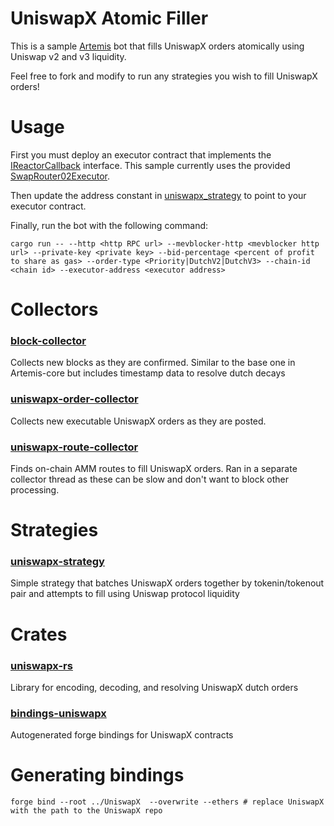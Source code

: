 # UniswapX Atomic Filler

This is a sample [Artemis](https://github.com/paradigmxyz/artemis) bot that fills UniswapX orders atomically using Uniswap v2 and v3 liquidity.

Feel free to fork and modify to run any strategies you wish to fill UniswapX orders!

# Usage

First you must deploy an executor contract that implements the [IReactorCallback](https://github.com/Uniswap/UniswapX/blob/main/src/interfaces/IReactorCallback.sol) interface. This sample currently uses the provided [SwapRouter02Executor](https://github.com/Uniswap/UniswapX/blob/main/src/sample-executors/SwapRouter02Executor.sol).

Then update the address constant in [uniswapx_strategy](./src/strategies/uniswapx_strategy.rs) to point to your executor contract.

Finally, run the bot with the following command:

```
cargo run -- --http <http RPC url> --mevblocker-http <mevblocker http url> --private-key <private key> --bid-percentage <percent of profit to share as gas> --order-type <Priority|DutchV2|DutchV3> --chain-id <chain id> --executor-address <executor address>
```

# Collectors

### [block-collector](./src/collectors/block_collector.rs)

Collects new blocks as they are confirmed. Similar to the base one in Artemis-core but includes timestamp data to resolve dutch decays

### [uniswapx-order-collector](./src/collectors/uniswapx_order_collector.rs)

Collects new executable UniswapX orders as they are posted.

### [uniswapx-route-collector](./src/collectors/uniswapx_route_collector.rs)

Finds on-chain AMM routes to fill UniswapX orders. Ran in a separate collector thread as these can be slow and don't want to block other processing.

# Strategies

### [uniswapx-strategy](./src/strategies/uniswapx_strategy.rs)

Simple strategy that batches UniswapX orders together by tokenin/tokenout pair and attempts to fill using Uniswap protocol liquidity

# Crates

### [uniswapx-rs](./crates/uniswapx-rs)
Library for encoding, decoding, and resolving UniswapX dutch orders

### [bindings-uniswapx](./crates/bindings-uniswapx)
Autogenerated forge bindings for UniswapX contracts


# Generating bindings

```
forge bind --root ../UniswapX  --overwrite --ethers # replace UniswapX with the path to the UniswapX repo
```